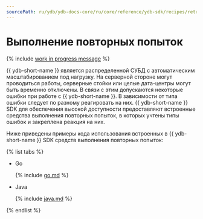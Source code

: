 ```yaml
---
sourcePath: ru/ydb/ydb-docs-core/ru/core/reference/ydb-sdk/recipes/retry/index.md
---
```

# Выполнение повторных попыток

{% include [work in progress message](../_includes/addition.md) %}

{{ ydb-short-name }} является распределенной СУБД с автоматическим масштабированием под нагрузку.
На серверной стороне могут проводиться работы, серверные стойки или целые дата-центры могут быть временно отключены.
В связи с этим допускаются некоторые ошибки при работе с {{ ydb-short-name }}.
В зависимости от типа ошибки следует по разному реагировать на них.
{{ ydb-short-name }} SDK для обеспечения высокой доступности предоставляют встроенные средства выполнения повторных попыток,
в которых учтены типы ошибок и закреплена реакция на них.

Ниже приведены примеры кода использования встроенных в {{ ydb-short-name }} SDK средств выполнения повторных попыток:

{% list tabs %}

- Go


  {% include [go.md](_includes/go.md) %}

- Java


  {% include [java.md](_includes/java.md) %}

{% endlist %}
